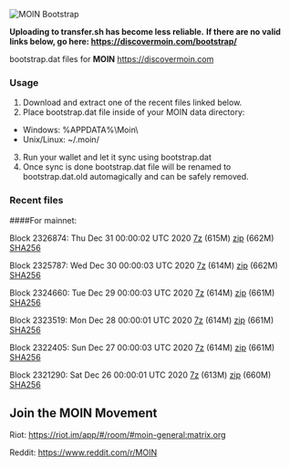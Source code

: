 ![MOIN Bootstrap](https://i.imgur.com/KjM1jMp.jpg)

**Uploading to transfer.sh has become less reliable.**
**If there are no valid links below, go here: https://discovermoin.com/bootstrap/**

bootstrap.dat files for **MOIN** https://discovermoin.com

### Usage

1. Download and extract one of the recent files linked below.
2. Place bootstrap.dat file inside of your MOIN data directory:
 - Windows: %APPDATA%\Moin\
 - Unix/Linux: ~/.moin/
3. Run your wallet and let it sync using bootstrap.dat
4. Once sync is done bootstrap.dat file will be renamed to bootstrap.dat.old automagically and can be safely removed.


### Recent files

####For mainnet:

Block 2326874: Thu Dec 31 00:00:02 UTC 2020 [7z]() (615M) [zip]() (662M) [SHA256]()

Block 2325787: Wed Dec 30 00:00:03 UTC 2020 [7z]() (614M) [zip]() (662M) [SHA256]()

Block 2324660: Tue Dec 29 00:00:03 UTC 2020 [7z]() (614M) [zip]() (661M) [SHA256]()

Block 2323519: Mon Dec 28 00:00:01 UTC 2020 [7z]() (614M) [zip]() (661M) [SHA256]()

Block 2322405: Sun Dec 27 00:00:03 UTC 2020 [7z]() (614M) [zip]() (661M) [SHA256]()

Block 2321290: Sat Dec 26 00:00:01 UTC 2020 [7z]() (613M) [zip]() (660M) [SHA256]()

## Join the MOIN Movement

Riot: https://riot.im/app/#/room/#moin-general:matrix.org

Reddit: https://www.reddit.com/r/MOIN
